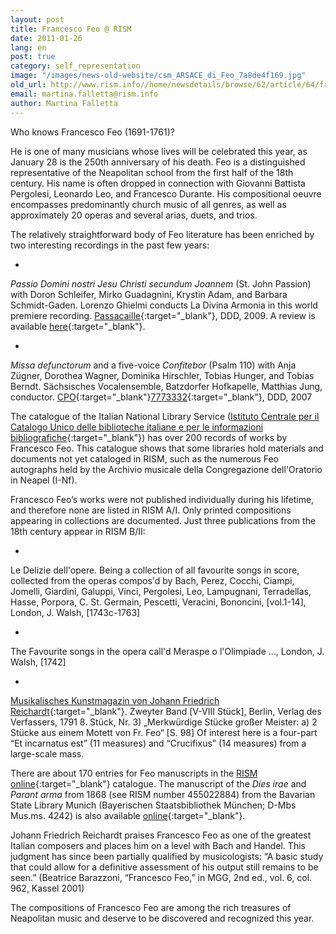```yaml
---
layout: post
title: Francesco Feo @ RISM
date: 2011-01-26
lang: en
post: true
category: self_representation
image: "/images/news-old-website/csm_ARSACE_di_Feo_7a8de4f169.jpg"
old_url: http://www.rism.info//home/newsdetails/browse/62/article/64/francesco-feo-rism.html
email: martina.falletta@rism.info
author: Martina Falletta
---
```



Who knows Francesco Feo (1691-1761)?

He is one of many musicians whose lives will be celebrated this year, as January 28 is the 250th anniversary of his death. Feo is a distinguished representative of the Neapolitan school from the first half of the 18th century. His name is often dropped in connection with Giovanni Battista Pergolesi, Leonardo Leo, and Francesco Durante. His compositional oeuvre encompasses predominantly church music of all genres, as well as approximately 20 operas and several arias, duets, and trios.

The relatively straightforward body of Feo literature has been enriched by two interesting recordings in the past few years:

-

_Passio Domini nostri Jesu Christi secundum Joannem_ (St. John Passion) with Doron Schleifer, Mirko Guadagnini, Krystin Adam, and Barbara Schmidt-Gaden. Lorenzo Ghielmi conducts La Divina Armonia in this world premiere recording. [Passacaille](http://www.passacaille.be/CD.aspx?ID=81){:target="_blank"}, DDD, 2009. A review is available [here](http://www.mascellaro.it/node/41795){:target="_blank"}.

-

_Missa defunctorum_ and a five-voice _Confitebor_ (Psalm 110) with Anja Zügner, Dorothea Wagner, Dominika Hirschler, Tobias Hunger, and Tobias Berndt. Sächsisches Vocalensemble, Batzdorfer Hofkapelle, Matthias Jung, conductor. [CPO](http://www.prestoclassical.co.uk/r/CPO/7773332){:target="_blank"}[7773332](http://www.prestoclassical.co.uk/r/CPO/7773332){:target="_blank"}, DDD, 2007



The catalogue of the Italian National Library Service ([Istituto Centrale per il Catalogo Unico delle biblioteche italiane e per le informazioni bibliografiche](http://opac.sbn.it/opacsbn/opac/iccu/musica.jsp){:target="_blank"}) has over 200 records of works by Francesco Feo. This catalogue shows that some libraries hold materials and documents not yet cataloged in RISM, such as the numerous Feo autographs held by the Archivio musicale della Congregazione dell'Oratorio in Neapel (I-Nf).

Francesco Feo’s works were not published individually during his lifetime, and therefore none are listed in RISM A/I. Only printed compositions appearing in collections are documented. Just three publications from the 18th century appear in RISM B/II:

-

Le Delizie dell'opere. Being a collection of all favourite songs in score, collected from the operas compos'd by Bach, Perez, Cocchi, Ciampi, Jomelli, Giardini, Galuppi, Vinci, Pergolesi, Leo, Lampugnani, Terradellas, Hasse, Porpora, C. St. Germain, Pescetti, Veracini, Bononcini, [vol.1-14], London, J. Walsh, [1743c-1763]

-

The Favourite songs in the opera call'd Meraspe o l'Olimpiade …, London, J. Walsh, [1742]

-

[Musikalisches Kunstmagazin von Johann Friedrich Reichardt](http://ia700303.us.archive.org/16/items/MusikalischesKunstmagazinBd.21791/ReichardtMusikalischesKunstmagazinB21791_text.pdf){:target="_blank"}. Zweyter Band [V-VIII Stück], Berlin, Verlag des Verfassers, 1791
8. Stück, Nr. 3) „Merkwürdige Stücke großer Meister: a) 2 Stücke aus einem Motett von Fr. Feo“ [S. 98] Of interest here is a four-part “Et incarnatus est” (11 measures) and “Crucifixus” (14 measures) from a large-scale mass.



There are about 170 entries for Feo manuscripts in the [RISM online](https://opac.rism.info/search?View=rism&author=Francesco+Feo){:target="_blank"} catalogue. The manuscript of the _Dies irae_ and _Parant arma_ from 1868 (see RISM number 455022884) from the Bavarian State Library Munich (Bayerischen Staatsbibliothek München; D-Mbs Mus.ms. 4242) is also available [online](http://daten.digitale-sammlungen.de/~db/bsb00004706/images/){:target="_blank"}.

Johann Friedrich Reichardt praises Francesco Feo as one of the greatest Italian composers and places him on a level with Bach and Handel. This judgment has since been partially qualified by musicologists: “A basic study that could allow for a definitive assessment of his output still remains to be seen.” (Beatrice Barazzoni, “Francesco Feo,” in MGG, 2nd ed., vol. 6, col. 962, Kassel 2001)

The compositions of Francesco Feo are among the rich treasures of Neapolitan music and deserve to be discovered and recognized this year.